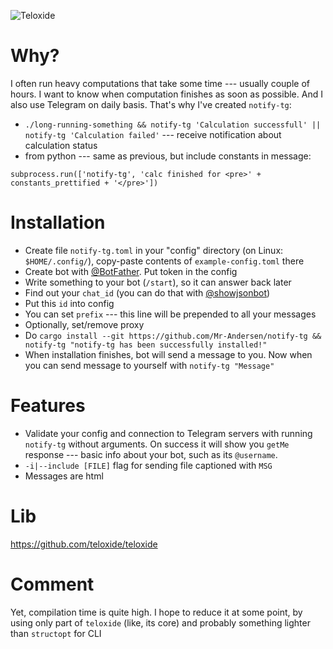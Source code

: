 ![Teloxide](https://img.shields.io/badge/Powered%20by-Teloxide-red)

# Why?
I often run heavy computations that take some time --- usually couple of hours. I want to know when computation finishes as soon as possible. And I also use Telegram on daily basis. That's why I've created `notify-tg`:
  - `./long-running-something && notify-tg 'Calculation successfull' || notify-tg 'Calculation failed'` --- receive notification about calculation status
  - from python --- same as previous, but include constants in message:
  ```Python3
  subprocess.run(['notify-tg', 'calc finished for <pre>' + constants_prettified + '</pre>'])
  ```

# Installation
  - Create file `notify-tg.toml` in your "config" directory (on Linux: `$HOME/.config/`), copy-paste contents of `example-config.toml` there
  - Create bot with [@BotFather](https://t.me/BotFather). Put token in the config
  - Write something to your bot (`/start`), so it can answer back later
  - Find out your `chat_id` (you can do that with [@showjsonbot](https://t.me/showjsonbot))
  - Put this `id` into config
  - You can set `prefix` --- this line will be prepended to all your messages
  - Optionally, set/remove proxy
  - Do `cargo install --git https://github.com/Mr-Andersen/notify-tg && notify-tg "notify-tg has been successfully installed!"`
  - When installation finishes, bot will send a message to you. Now when you can send message to yourself with `notify-tg "Message"`

# Features
  - Validate your config and connection to Telegram servers with running `notify-tg` without arguments. On success it will show you `getMe` response --- basic info about your bot, such as its `@username`.
  - `-i|--include [FILE]` flag for sending file captioned with `MSG`
  - Messages are html

# Lib
https://github.com/teloxide/teloxide

# Comment
Yet, compilation time is quite high. I hope to reduce it at some point, by using only part of `teloxide` (like, its core) and probably something lighter than `structopt` for CLI
